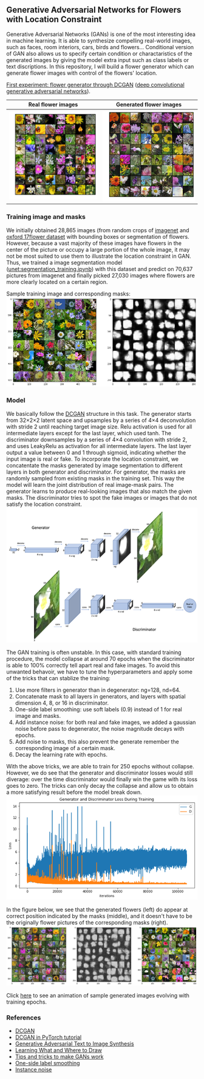 
## Generative Adversarial Networks for Flowers with Location Constraint

Generative Adversarial Networks (GANs) is one of the most interesting idea in machine learning. It is able to synthesize compelling real-world images, such as faces, room interiors, cars, birds and flowers... Conditional version of GAN also allows us to specify certain condition or charactaristics of the generated images by giving the model extra input such as class labels or text discriptions. In this repository, I will build a flower generator which can generate flower images with control of the flowers' location.

[First experiment: flower generator through DCGAN](https://github.com/NoxMoon/gan_flowers/blob/master/GAN_flower.ipynb) ([deep convolutional generative adversarial networks](https://arxiv.org/abs/1511.06434)).

|Real flower images     |Generated flower images |
:-------------------------:|:-------------------------:
|<img src="Documents/real.png" width="400" />|<img src="Documents/fake.png" width="400" /> 

### Training image and masks
We initially obtained 28,865 images (from random crops of [imagenet](http://www.image-net.org) and [oxford 17flower dataset](http://www.robots.ox.ac.uk/~vgg/data/flowers/17/) with bounding boxes or segmentation of flowers. However, because a vast majority of these images have flowers in the center of the picture or occupy a large portion of the whole image, it may not be most suited to use them to illustrate the location constraint in GAN. Thus, we trained a image segmentation model ([unet:segmentation_training.ipynb](https://github.com/NoxMoon/gan_flowers/blob/master/segmentation_training.ipynb)) with this dataset and predict on 70,637 pictures from imagenet and finally picked 27,030 images where flowers are more clearly located on a certain region.

Sample training image and corresponding masks:
![](Documents/training_image_mask.png)

### Model
We basically follow the [DCGAN](https://arxiv.org/abs/1511.06434) structure in this task. The generator starts from 32×2×2 latent space and upsamples by a series of 4×4 deconvolution with stride 2 until reaching target image size. Relu activation is used for all intermediate layers except for the last layer, which used tanh. The discriminator downsamples by a series of 4×4 convolution with stride 2, and uses LeakyRelu as activation for all intermediate layers. The last layer output a value between 0 and 1 through sigmoid, indicating whether the input image is real or fake. To incorporate the location constraint, we concatentate the masks generated by image segmentation to different layers in both generator and discriminator. For generator, the masks are randomly sampled from existing masks in the training set. This way the model will learn the joint distribution of real image-mask pairs. The generator learns to produce real-looking images that also match the given masks. The discriminator tries to spot the fake images or images that do not satisfy the location constraint.
![](Documents/model_structure.png)

The GAN training is often unstable. In this case, with standard training procedure, the model collapse at around 70 epochs when the discriminator is able to 100% correctly tell apart real and fake images. To avoid this unwanted behavoir, we have to tune the hyperparameters and apply some of the tricks that can stablize the training:

1. Use more filters in generator than in degenerator: ng=128, nd=64.
1. Concatenate mask to all layers in generators, and layers with spatial dimension 4, 8, or 16 in discriminator.
1. One-side label smoothing: use soft labels (0.9) instead of 1 for real image and masks.
1. Add instance noise: for both real and fake images, we added a gaussian noise before pass to degenerator, the noise magnitude decays with epochs.
1. Add noise to masks, this also prevent the generate remember the corresponding image of a certain mask.
1. Decay the learning rate with epochs.

With the above tricks, we are able to train for 250 epochs without collapse. However, we do see that the generator and discriminator losses would still diverage: over the time discriminator would finally win the game with its loss goes to zero. The tricks can only decay the collapse and allow us to obtain a more satisfying result before the model break down.
![](Documents/losses.png)

In the figure below, we see that the generated flowers (left) do appear at correct position indicated by the masks (middle), and it doesn't have to be the originally flower pictures of the corresponding masks (right).
![](Documents/gen_image_mask.png)

Click [here](https://github.com/NoxMoon/gan_flowers/blob/master/gan_mask.gif) to see an animation of sample generated images evolving with training epochs.

### References
* [DCGAN](https://arxiv.org/abs/1511.06434)
* [DCGAN in PyTorch tutorial](https://pytorch.org/tutorials/beginner/dcgan_faces_tutorial.html)
* [Generative Adversarial Text to Image Synthesis](https://arxiv.org/pdf/1605.05396.pdf)
* [Learning What and Where to Draw](https://arxiv.org/abs/1610.02454)
* [Tips and tricks to make GANs work](https://github.com/soumith/ganhacks)
* [One-side label smoothing](https://arxiv.org/pdf/1606.03498.pdf)
* [Instance noise](https://www.inference.vc/instance-noise-a-trick-for-stabilising-gan-training/)
